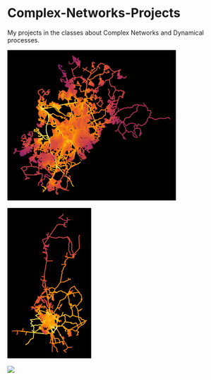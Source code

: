 # Complex-Networks-Projects
My projects in the classes about Complex Networks and Dynamical processes.

![](Campinas.png)

![](araraquara.png)

![](Sãocarlos.png)
